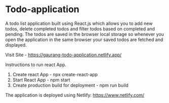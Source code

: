 # Todo-application

A todo list application built using React.js which allows you to add new todos, delete completed todos and filter todos based on completed and pending. The todos are saved in the browser local storage so whenever you open the application in the same browser your saved todos are fetched and displayed.

Visit Site - https://gaurang-todo-application.netlify.app/

Instructions to run react App.
1. Create react App - npx create-react-app
2. Start React App - npm start
3. Create production build for deployment - npm run build

The application is deployed using Netlify:
https://www.netlify.com/
